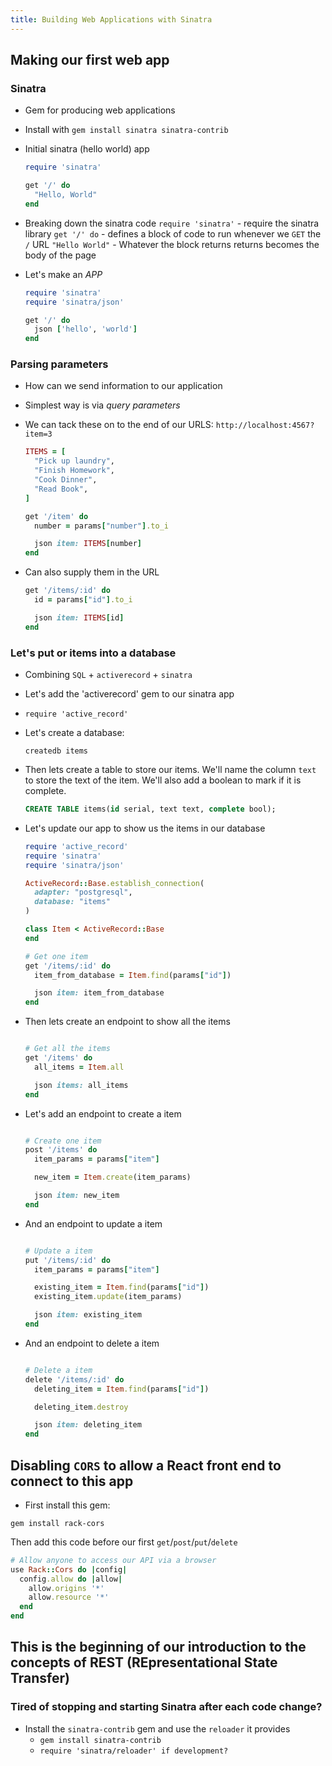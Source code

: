 ```yaml
---
title: Building Web Applications with Sinatra
---
```


## Making our first web app

### Sinatra

- Gem for producing web applications
- Install with `gem install sinatra sinatra-contrib`

- Initial sinatra (hello world) app

  ```ruby
  require 'sinatra'

  get '/' do
    "Hello, World"
  end
  ```

- Breaking down the sinatra code `require 'sinatra'` - require the sinatra
  library `get '/' do` - defines a block of code to run whenever we `GET` the
  `/` URL `"Hello World"` - Whatever the block returns returns becomes the body
  of the page

- Let's make an _APP_

  ```ruby
  require 'sinatra'
  require 'sinatra/json'

  get '/' do
    json ['hello', 'world']
  end
  ```

### Parsing parameters

- How can we send information to our application
- Simplest way is via _query parameters_
- We can tack these on to the end of our URLS: `http://localhost:4567?item=3`

  ```ruby
  ITEMS = [
    "Pick up laundry",
    "Finish Homework",
    "Cook Dinner",
    "Read Book",
  ]

  get '/item' do
    number = params["number"].to_i

    json item: ITEMS[number]
  end
  ```

- Can also supply them in the URL

  ```ruby
  get '/items/:id' do
    id = params["id"].to_i

    json item: ITEMS[id]
  end
  ```

### Let's put or items into a database

- Combining `SQL` + `activerecord` + `sinatra`
- Let's add the 'activerecord' gem to our sinatra app
- `require 'active_record'`
- Let's create a database:

  ```shell
  createdb items
  ```

- Then lets create a table to store our items. We'll name the column `text` to
  store the text of the item. We'll also add a boolean to mark if it is
  complete.

  ```sql
  CREATE TABLE items(id serial, text text, complete bool);
  ```

- Let's update our app to show us the items in our database

  ```ruby
  require 'active_record'
  require 'sinatra'
  require 'sinatra/json'

  ActiveRecord::Base.establish_connection(
    adapter: "postgresql",
    database: "items"
  )

  class Item < ActiveRecord::Base
  end

  # Get one item
  get '/items/:id' do
    item_from_database = Item.find(params["id"])

    json item: item_from_database
  end
  ```

- Then lets create an endpoint to show all the items

  ```ruby

  # Get all the items
  get '/items' do
    all_items = Item.all

    json items: all_items
  end
  ```

- Let's add an endpoint to create a item

  ```ruby

  # Create one item
  post '/items' do
    item_params = params["item"]

    new_item = Item.create(item_params)

    json item: new_item
  end
  ```

- And an endpoint to update a item

  ```ruby

  # Update a item
  put '/items/:id' do
    item_params = params["item"]

    existing_item = Item.find(params["id"])
    existing_item.update(item_params)

    json item: existing_item
  end
  ```

- And an endpoint to delete a item

  ```ruby

  # Delete a item
  delete '/items/:id' do
    deleting_item = Item.find(params["id"])

    deleting_item.destroy

    json item: deleting_item
  end
  ```

## Disabling `CORS` to allow a React front end to connect to this app

- First install this gem:

```shell
gem install rack-cors
```

Then add this code before our first `get`/`post`/`put`/`delete`

```ruby
# Allow anyone to access our API via a browser
use Rack::Cors do |config|
  config.allow do |allow|
    allow.origins '*'
    allow.resource '*'
  end
end
```

## This is the beginning of our introduction to the concepts of REST (REpresentational State Transfer)

### Tired of stopping and starting Sinatra after each code change?

- Install the `sinatra-contrib` gem and use the `reloader` it provides
  - `gem install sinatra-contrib`
  - `require 'sinatra/reloader' if development?`
